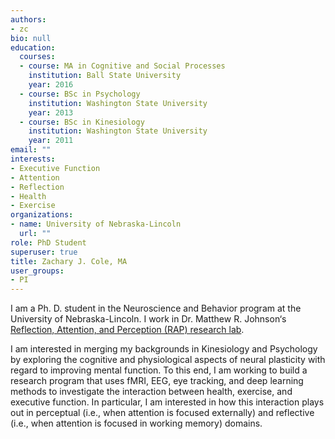 ```yaml
---
authors:
- zc
bio: null
education:
  courses:
  - course: MA in Cognitive and Social Processes
    institution: Ball State University
    year: 2016
  - course: BSc in Psychology
    institution: Washington State University
    year: 2013
  - course: BSc in Kinesiology
    institution: Washington State University
    year: 2011
email: ""
interests:
- Executive Function
- Attention
- Reflection
- Health
- Exercise
organizations:
- name: University of Nebraska-Lincoln
  url: ""
role: PhD Student
superuser: true
title: Zachary J. Cole, MA
user_groups:
- PI
---
```


I am a Ph. D. student in the Neuroscience and Behavior program at the University of Nebraska-Lincoln. I work in Dr. Matthew R. Johnson‘s [Reflection, Attention, and Perception (RAP) research lab](http://matthewrjohnson.net).

I am interested in merging my backgrounds in Kinesiology and Psychology by exploring the cognitive and physiological aspects of neural plasticity with regard to improving mental function. To this end, I am working to build a research program that uses fMRI, EEG, eye tracking, and deep learning methods to investigate the interaction between health, exercise, and executive function. In particular, I am interested in how this interaction plays out in perceptual (i.e., when attention is focused externally) and reflective (i.e., when attention is focused in working memory) domains.
